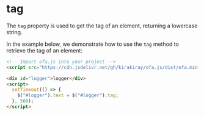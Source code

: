 # tag

The `tag` property is used to get the tag of an element, returning a lowercase string.

In the example below, we demonstrate how to use the `tag` method to retrieve the tag of an element:

<html-viewer>

```html
<!-- Import ofa.js into your project -->
<script src="https://cdn.jsdelivr.net/gh/kirakiray/ofa.js/dist/ofa.min.js"></script>
```

```html
<div id="logger">logger</div>
<script>
  setTimeout(() => {
    $("#logger").text = $("#logger").tag;
  }, 500);
</script>
```

</html-viewer>